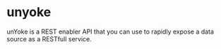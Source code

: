 # unyoke
unYoke is a REST enabler API that you can use to rapidly expose a data source as a RESTfull service.
